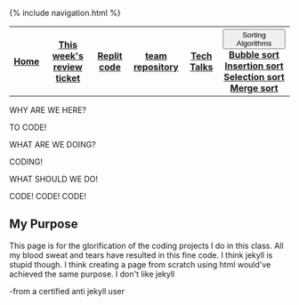 {% include navigation.html %}
  

<table>
  <tr>
    <th><a href=".">Home</a></th>
    <th><a href="https://github.com/wiz124/Harry-Li-tri3-Compsci/issues/4">This week's review ticket</a></th>
    <th><a href=" https://replit.com/@HarryLi11/individual#Main.java">Replit code</a></th>
    <th><a href="https://github.com/wrachel/PrimitiveApes">team repository</a></th>
    <th> <a href="techtalk0">Tech Talks</a> </th>
    <th>
      <div class="dropdown">
  <button class="dropbtn">Sorting Algorithms</button>
  <div class="dropdown-content">
    <a href="#">Bubble sort</a>
    <a href="#">Insertion sort</a>
    <a href="#">Selection sort</a>
    <a href="#">Merge sort</a>
  </div>
</div>
    </th>
  </tr>
</table>

WHY ARE WE HERE?

TO CODE!

WHAT ARE WE DOING?

CODING!

WHAT SHOULD WE DO!

CODE! CODE! CODE!

## My Purpose

This page is for the glorification of the coding projects I do in this class. All my blood sweat and tears have resulted in this fine code. I think jekyll is stupid though. I think creating a page from scratch using html would've achieved the same purpose. I don't like jekyll

-from a certified anti jekyll user
